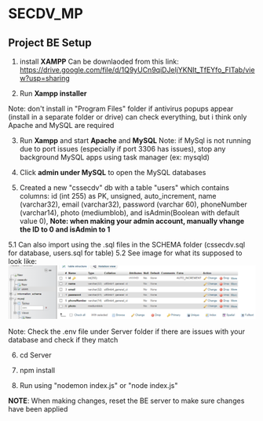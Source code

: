 # SECDV_MP
## Project BE Setup

1. install **XAMPP**
Can be downlaoded from this link:
https://drive.google.com/file/d/1Q9yUCn9qiDJeljYKNIt_TfEYfo_FlTab/view?usp=sharing

2. Run **Xampp installer**

Note: don't install in "Program Files" folder if antivirus popups appear (install in a separate folder or drive)
      can check everything, but i think only Apache and MySQL are required

3. Run **Xampp** and start **Apache** and **MySQL** 
Note: if MySql is not running due to port issues (especially if port 3306 has issues), stop any background MySQL apps using task manager (ex: mysqld)

4. Click **admin under MySQL** to open the MySQL databases

5. Created a new "cssecdv" db with a table "users" which contains columns: id (int 255) as PK, unsigned, auto_increment, name (varchar32), email (varchar32), password (varchar 60), phoneNumber (varchar14), photo (mediumblob), and isAdmin(Boolean with default value 0), **Note: when making your admin account, manually vhange the ID to 0 and isAdmin to 1**

5.1 Can also import using the .sql files in the SCHEMA folder (cssecdv.sql for database, users.sql for table) 
5.2 See image for what its supposed to look like:
![alt text](dbsample.png)

Note: Check the .env file under Server folder if there are issues with your database and check if they match 

6. cd Server

7. npm install

8. Run using "nodemon index.js" or "node index.js"

**NOTE**: When making changes, reset the BE server to make sure changes have been applied